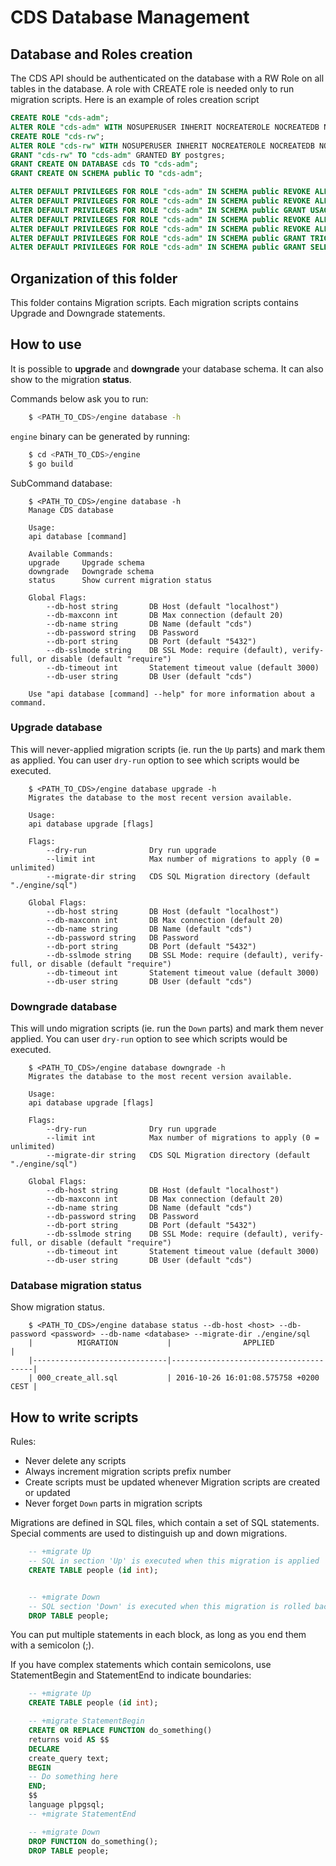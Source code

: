 # CDS Database Management

## Database and Roles creation

The CDS API should be authenticated on the database with a RW Role on all tables in the database. A role with CREATE role is needed only to run migration scripts.
Here is an example of roles creation script
```sql
CREATE ROLE "cds-adm";
ALTER ROLE "cds-adm" WITH NOSUPERUSER INHERIT NOCREATEROLE NOCREATEDB NOLOGIN NOREPLICATION;
CREATE ROLE "cds-rw";
ALTER ROLE "cds-rw" WITH NOSUPERUSER INHERIT NOCREATEROLE NOCREATEDB NOLOGIN NOREPLICATION;
GRANT "cds-rw" TO "cds-adm" GRANTED BY postgres;
GRANT CREATE ON DATABASE cds TO "cds-adm";
GRANT CREATE ON SCHEMA public TO "cds-adm";

ALTER DEFAULT PRIVILEGES FOR ROLE "cds-adm" IN SCHEMA public REVOKE ALL ON SEQUENCES FROM PUBLIC;
ALTER DEFAULT PRIVILEGES FOR ROLE "cds-adm" IN SCHEMA public REVOKE ALL ON SEQUENCES FROM "cds-adm";
ALTER DEFAULT PRIVILEGES FOR ROLE "cds-adm" IN SCHEMA public GRANT USAGE,UPDATE ON SEQUENCES TO "cds-rw";
ALTER DEFAULT PRIVILEGES FOR ROLE "cds-adm" IN SCHEMA public REVOKE ALL ON TABLES FROM PUBLIC;
ALTER DEFAULT PRIVILEGES FOR ROLE "cds-adm" IN SCHEMA public REVOKE ALL ON TABLES FROM "cds-adm";
ALTER DEFAULT PRIVILEGES FOR ROLE "cds-adm" IN SCHEMA public GRANT TRIGGER,TRUNCATE ON TABLES TO "cds-adm";
ALTER DEFAULT PRIVILEGES FOR ROLE "cds-adm" IN SCHEMA public GRANT SELECT,INSERT,REFERENCES,DELETE,UPDATE ON TABLES TO "cds-rw";
```

## Organization of this folder

This folder contains Migration scripts. Each migration scripts contains Upgrade and Downgrade statements.

## How to use

It is possible to **upgrade** and **downgrade** your database schema. It can also show to the migration **status**.

Commands below ask you to run:

```bash
    $ <PATH_TO_CDS>/engine database -h
```

`engine` binary can be generated by running:

```bash
    $ cd <PATH_TO_CDS>/engine
    $ go build
```

SubCommand database:

```
    $ <PATH_TO_CDS>/engine database -h
    Manage CDS database

    Usage:
    api database [command]

    Available Commands:
    upgrade     Upgrade schema
    downgrade   Downgrade schema
    status      Show current migration status

    Global Flags:
        --db-host string       DB Host (default "localhost")
        --db-maxconn int       DB Max connection (default 20)
        --db-name string       DB Name (default "cds")
        --db-password string   DB Password
        --db-port string       DB Port (default "5432")
        --db-sslmode string    DB SSL Mode: require (default), verify-full, or disable (default "require")
        --db-timeout int       Statement timeout value (default 3000)
        --db-user string       DB User (default "cds")

    Use "api database [command] --help" for more information about a command.
```

### Upgrade database

This will never-applied migration scripts (ie. run the `Up` parts) and mark them as applied. You can user `dry-run` option to see which scripts would be executed.

```shell
    $ <PATH_TO_CDS>/engine database upgrade -h
    Migrates the database to the most recent version available.

    Usage:
    api database upgrade [flags]

    Flags:
        --dry-run              Dry run upgrade
        --limit int            Max number of migrations to apply (0 = unlimited)
        --migrate-dir string   CDS SQL Migration directory (default "./engine/sql")

    Global Flags:
        --db-host string       DB Host (default "localhost")
        --db-maxconn int       DB Max connection (default 20)
        --db-name string       DB Name (default "cds")
        --db-password string   DB Password
        --db-port string       DB Port (default "5432")
        --db-sslmode string    DB SSL Mode: require (default), verify-full, or disable (default "require")
        --db-timeout int       Statement timeout value (default 3000)
        --db-user string       DB User (default "cds")
```

### Downgrade database

This will undo migration scripts (ie. run the `Down` parts) and mark them never applied. You can user `dry-run` option to see which scripts would be executed.

```shell
    $ <PATH_TO_CDS>/engine database downgrade -h
    Migrates the database to the most recent version available.

    Usage:
    api database upgrade [flags]

    Flags:
        --dry-run              Dry run upgrade
        --limit int            Max number of migrations to apply (0 = unlimited)
        --migrate-dir string   CDS SQL Migration directory (default "./engine/sql")

    Global Flags:
        --db-host string       DB Host (default "localhost")
        --db-maxconn int       DB Max connection (default 20)
        --db-name string       DB Name (default "cds")
        --db-password string   DB Password
        --db-port string       DB Port (default "5432")
        --db-sslmode string    DB SSL Mode: require (default), verify-full, or disable (default "require")
        --db-timeout int       Statement timeout value (default 3000)
        --db-user string       DB User (default "cds")
```

### Database migration status

Show migration status.

```shell
    $ <PATH_TO_CDS>/engine database status --db-host <host> --db-password <password> --db-name <database> --migrate-dir ./engine/sql
    |          MIGRATION           |                APPLIED                |
    |------------------------------|---------------------------------------|
    | 000_create_all.sql           | 2016-10-26 16:01:08.575758 +0200 CEST |

```

## How to write scripts

Rules:

- Never delete any scripts
- Always increment migration scripts prefix number
- Create scripts must be updated whenever Migration scripts are created or updated
- Never forget `Down` parts in migration scripts

Migrations are defined in SQL files, which contain a set of SQL statements. Special comments are used to distinguish up and down migrations.


```sql
    -- +migrate Up
    -- SQL in section 'Up' is executed when this migration is applied
    CREATE TABLE people (id int);


    -- +migrate Down
    -- SQL section 'Down' is executed when this migration is rolled back
    DROP TABLE people;
```

You can put multiple statements in each block, as long as you end them with a semicolon (;).

If you have complex statements which contain semicolons, use StatementBegin and StatementEnd to indicate boundaries:


```sql
    -- +migrate Up
    CREATE TABLE people (id int);

    -- +migrate StatementBegin
    CREATE OR REPLACE FUNCTION do_something()
    returns void AS $$
    DECLARE
    create_query text;
    BEGIN
    -- Do something here
    END;
    $$
    language plpgsql;
    -- +migrate StatementEnd

    -- +migrate Down
    DROP FUNCTION do_something();
    DROP TABLE people;
```
